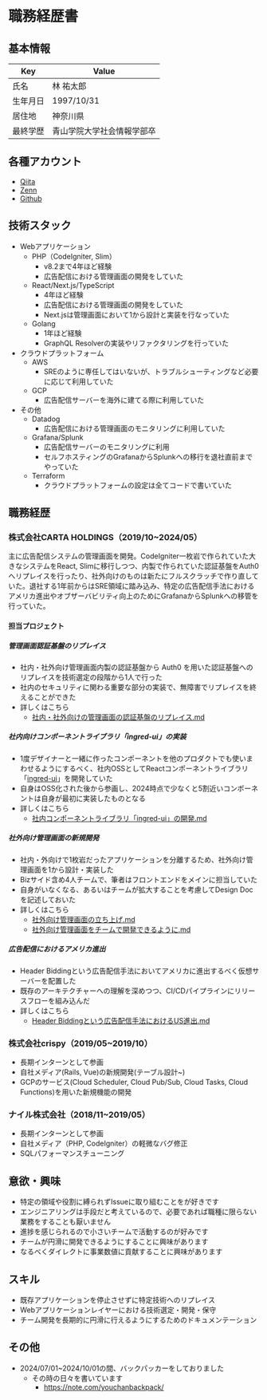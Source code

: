# 職務経歴書

## 基本情報

| Key | Value |
| ---- | ---- |
| 氏名 | 林 祐太郎 |
| 生年月日 | 1997/10/31 |
| 居住地 | 神奈川県 |
| 最終学歴 | 青山学院大学社会情報学部卒 |

## 各種アカウント

- [Qiita](https://qiita.com/yutaro50)
- [Zenn](https://zenn.dev/yutaro1031)
- [Github](https://github.com/youchann)


## 技術スタック

- Webアプリケーション
  - PHP（CodeIgniter, Slim）
    - v8.2まで4年ほど経験
    - 広告配信における管理画面の開発をしていた
  - React/Next.js/TypeScript
    - 4年ほど経験
    - 広告配信における管理画面の開発をしていた
    - Next.jsは管理画面において1から設計と実装を行なっていた
  - Golang
    - 1年ほど経験
    - GraphQL Resolverの実装やリファクタリングを行っていた
- クラウドプラットフォーム
  - AWS
    - SREのように専任してはいないが、トラブルシューティングなど必要に応じて利用していた
  - GCP
    - 広告配信サーバーを海外に建てる際に利用していた
- その他
  - Datadog
    - 広告配信における管理画面のモニタリングに利用していた
  - Grafana/Splunk
    - 広告配信サーバーのモニタリングに利用
    - セルフホスティングのGrafanaからSplunkへの移行を退社直前までやっていた
  - Terraform
    - クラウドプラットフォームの設定は全てコードで書いていた

## 職務経歴

### 株式会社CARTA HOLDINGS（2019/10~2024/05）

主に広告配信システムの管理画面を開発。CodeIgniter一枚岩で作られていた大きなシステムをReact, Slimに移行しつつ、内製で作られていた認証基盤をAuth0へリプレイスを行ったり、社外向けのものは新たにフルスクラッチで作り直していた。退社する1年前からはSRE領域に踏み込み、特定の広告配信手法におけるアメリカ進出やオブザーバビリティ向上のためにGrafanaからSplunkへの移管を行っていた。

#### 担当プロジェクト

##### 管理画面認証基盤のリプレイス

- 社内・社外向け管理画面内製の認証基盤から Auth0 を用いた認証基盤へのリプレイスを技術選定の段階から1人で行った
- 社内のセキュリティに関わる重要な部分の実装で、無障害でリプレイスを終えることができた
- 詳しくはこちら
  - [社内・社外向けの管理画面の認証基盤のリプレイス.md](https://github.com/youchann/resume/blob/main/details/1.%20%E7%A4%BE%E5%86%85%E3%83%BB%E7%A4%BE%E5%A4%96%E5%90%91%E3%81%91%E3%81%AE%E7%AE%A1%E7%90%86%E7%94%BB%E9%9D%A2%E3%81%AE%E8%AA%8D%E8%A8%BC%E5%9F%BA%E7%9B%A4%E3%81%AE%E3%83%AA%E3%83%97%E3%83%AC%E3%82%A4%E3%82%B9.md)

##### 社内向けコンポーネントライブラリ「ingred-ui」の実装

- 1度デザイナーと一緒に作ったコンポーネントを他のプロダクトでも使いまわせるようにするべく、社内OSSとしてReactコンポーネントライブラリ「[ingred-ui](https://github.com/voyagegroup/ingred-ui)」を開発していた
- 自身はOSS化された後から参画し、2024時点で少なくと5割近いコンポーネントは自身が最初に実装したものとなる
- 詳しくはこちら
  - [社内コンポーネントライブラリ「ingred-ui」の開発.md](https://github.com/youchann/resume/blob/main/details/2.%20%E7%A4%BE%E5%86%85%E3%82%B3%E3%83%B3%E3%83%9D%E3%83%BC%E3%83%8D%E3%83%B3%E3%83%88%E3%83%A9%E3%82%A4%E3%83%96%E3%83%A9%E3%83%AA%E3%80%8Cingred-ui%E3%80%8D%E3%81%AE%E9%96%8B%E7%99%BA.md)

##### 社外向け管理画面の新規開発

- 社内・外向けで1枚岩だったアプリケーションを分離するため、社外向け管理画面を1から設計・実装した
- Bizサイド含め4人チームで、筆者はフロントエンドをメインに担当していた
- 自身がいなくなる、あるいはチームが拡大することを考慮してDesign Docを記述しておいた
- 詳しくはこちら
  - [社外向け管理画面の立ち上げ.md](https://github.com/youchann/resume/blob/main/details/3.%20%E7%A4%BE%E5%A4%96%E5%90%91%E3%81%91%E7%AE%A1%E7%90%86%E7%94%BB%E9%9D%A2%E3%81%AE%E7%AB%8B%E3%81%A1%E4%B8%8A%E3%81%92.md)
  - [社外向け管理画面をチームで開発できるように.md](https://github.com/youchann/resume/blob/main/details/4.%20%E7%A4%BE%E5%A4%96%E5%90%91%E3%81%91%E7%AE%A1%E7%90%86%E7%94%BB%E9%9D%A2%E3%82%92%E3%83%81%E3%83%BC%E3%83%A0%E3%81%A7%E9%96%8B%E7%99%BA%E3%81%A7%E3%81%8D%E3%82%8B%E3%82%88%E3%81%86%E3%81%AB.md)

##### 広告配信におけるアメリカ進出

- Header Biddingという広告配信手法においてアメリカに進出するべく仮想サーバーを配置した
- 既存のアーキテクチャーへの理解を深めつつ、CI/CDパイプラインにリリースフローを組み込んだ
- 詳しくはこちら
  - [Header Biddingという広告配信手法におけるUS進出.md](https://github.com/youchann/resume/blob/main/details/5.%20Header%20Bidding%E3%81%A8%E3%81%84%E3%81%86%E5%BA%83%E5%91%8A%E9%85%8D%E4%BF%A1%E6%89%8B%E6%B3%95%E3%81%AB%E3%81%8A%E3%81%91%E3%82%8BUS%E9%80%B2%E5%87%BA.md)

### 株式会社crispy（2019/05~2019/10）

- 長期インターンとして参画
- 自社メディア(Rails, Vue)の新規開発(テーブル設計~)
- GCPのサービス(Cloud Scheduler, Cloud Pub/Sub, Cloud Tasks, Cloud Functions)を用いた新規機能の開発

### ナイル株式会社（2018/11~2019/05）

- 長期インターンとして参画
- 自社メディア（PHP, CodeIgniter）の軽微なバグ修正
- SQLパフォーマンスチューニング


## 意欲・興味

- 特定の領域や役割に縛られずIssueに取り組むことをが好きです
- エンジニアリングは手段だと考えているので、必要であれば職種に限らない業務をすることも厭いません
- 進捗を感じられるので小さいチームで活動するのが好みです
- チームが円滑に開発できるようにすることに興味があります
- なるべくダイレクトに事業数値に貢献することに興味があります

## スキル

- 既存アプリケーションを停止させずに特定技術へのリプレイス
- Webアプリケーションレイヤーにおける技術選定・開発・保守
- チーム開発を長期的に円滑に行えるようにするためのドキュメンテーション

## その他

- 2024/07/01~2024/10/01の間、バックパッカーをしておりました
  - その時の日々を書いています
    - https://note.com/youchanbackpack/

